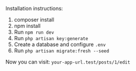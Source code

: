 Installation instructions:

1. composer install
2. npm install
3. Run ``npm run dev``
4. Run ``php artisan key:generate``
5. Create a database and configure ``.env``
6. Run ``php artisan migrate:fresh --seed``

Now you can visit: ``your-app-url.test/posts/1/edit``